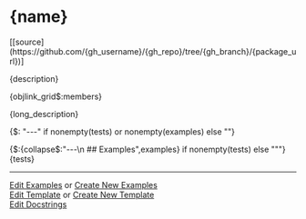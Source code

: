 # <a id="{id}">{name}</a> 
<div class="docs-source-link" markdown="1">
[[source](https://github.com/{gh_username}/{gh_repo}/tree/{gh_branch}/{package_url})]
</div>
    
{description}

{objlink_grid$:members}

{long_description}

{$:
    "---" 
    if nonempty(tests) or nonempty(examples) 
    else ""}

{$:{collapse$:"---\\n ## Examples",examples} if nonempty(tests) else """}
{tests}

___

[Edit Examples](https://github.com/{gh_username}/{gh_repo}/edit/{gh_branch}/ci/examples/{url}) or 
[Create New Examples](https://github.com/{gh_username}/{gh_repo}/new/{gh_branch}/?filename=ci/examples/{url}) <br/>
[Edit Template](https://github.com/{gh_username}/{gh_repo}/edit/{gh_branch}/ci/docs/{url}) or 
[Create New Template](https://github.com/{gh_username}/{gh_repo}/new/{gh_branch}/?filename=ci/docs/templates/{url}) <br/>
[Edit Docstrings](https://github.com/{gh_username}/{gh_repo}/edit/{gh_branch}/{file_url}?message=Update%20Docs)